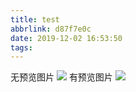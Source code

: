 ```yaml
---
title: test
abbrlink: d87f7e0c
date: 2019-12-02 16:53:50
tags:
---
```

无预览图片
![](Fancybox_example.png)
有预览图片
<fancybox>![](Fancybox_example.png)</fancybox>